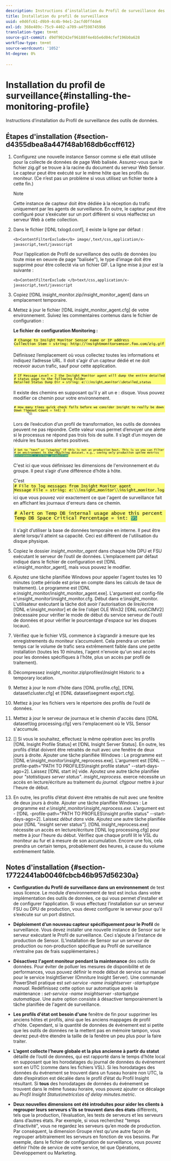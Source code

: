 ```yaml
---
description: Instructions d’installation du Profil de surveillance des outils de données.
title: Installation du profil de surveillance
uuid: e0d6fc61-d9b9-4c4b-94e1-2acfd0ff4de6
exl-id: 368e489c-75c9-4402-a709-a4f5987459b6
translation-type: tm+mt
source-git-commit: d9df90242ef96188f4e4b5e6d04cfef196b0a628
workflow-type: tm+mt
source-wordcount: '1052'
ht-degree: 0%

---
```


# Installation du profil de surveillance{#installing-the-monitoring-profile}

Instructions d’installation du Profil de surveillance des outils de données.

## Étapes d&#39;installation {#section-d4355dbea8a447f48ab168db6ccff612}

1. Configurez une nouvelle instance Sensor comme si elle était utilisée pour la collecte de données de page Web balisée. Assurez-vous que le fichier zig.gif se trouve à la racine du document du serveur Web Sensor. Le capteur peut être exécuté sur le même hôte que les profils du moniteur. (Ce n’est pas un problème si vous utilisez un fichier texte à cette fin.)

   >[!NOTE]
   >
   >Cette instance de capteur doit être dédiée à la réception du trafic uniquement par les agents de surveillance. En outre, le capteur peut être configuré pour s’exécuter sur un port différent si vous réaffectez un serveur Web à cette collection.

1. Dans le fichier [!DNL txlogd.conf], il existe la ligne par défaut :

   ```
   <b>ContentFilterExclude</b> image/,text/css,application/x-javascript,text/javascript
   ```

   Pour l’application de Profil de surveillance des outils de données (ou toute mise en oeuvre de page &quot;balisée&quot;), le type d’image doit être supprimé pour être collecté via un fichier GIF. La ligne mise à jour est la suivante :

   ```
   <b>ContentFilterExclude </b>text/css,application/x-javascript,text/javascript
   ```

1. Copiez [!DNL insight_monitor.zip/insight_monitor_agent] dans un emplacement temporaire.
1. Mettez à jour le fichier [!DNL insight_monitor_agent.cfg] de votre environnement. Suivez les commentaires contenus dans le fichier de configuration :

   **Le fichier de configuration Monitoring :**

   ![](assets/monitor_agent_cfg_sensor.png)

   Définissez l’emplacement où vous collectez toutes les informations et indiquez l’adresse URL. Il doit s&#39;agir d&#39;un capteur dédié et ne doit recevoir aucun trafic, sauf pour cette application.

   ![](assets/monitor_agent_cfg_dump.png)

   Il existe des chemins en supposant qu&#39;il y ait un e : disque. Vous pouvez modifier ce chemin pour votre environnement.

   ![](assets/monitor_agent_cfg_quickcheck.png)

   Lors de l’exécution d’un profil de transformation, les outils de données peuvent ne pas répondre. Cette valeur vous permet d’envoyer une alerte si le processus ne répond pas trois fois de suite. Il s’agit d’un moyen de réduire les fausses alertes positives.

   ![](assets/monitor_agent_cfg_groups.png)

   C&#39;est ici que vous définissez les dimensions de l&#39;environnement et du groupe. Il peut s’agir d’une différence d’hôte à hôte.

   C&#39;est ![](assets/monitor_agent_cfg_debug.png)ici que vous pouvez voir exactement ce que l&#39;agent de surveillance fait en affichant les journaux d&#39;erreurs dans ce chemin.

   ![](assets/monitor_agent_cfg_tempdb.png)

   Il s’agit d’utiliser la base de données temporaire en interne. Il peut être alerté lorsqu&#39;il atteint sa capacité. Ceci est différent de l&#39;utilisation du disque physique.

1. Copiez le dossier *insight_monitor_agent* dans chaque hôte DPU et FSU exécutant le serveur de l’outil de données. L’emplacement par défaut indiqué dans le fichier de configuration est [!DNL e:\insight_monitor_agent], mais vous pouvez le modifier.

1. Ajoutez une tâche planifiée Windows pour appeler l&#39;agent toutes les 10 minutes (cette période est prise en compte dans les calculs de taux de traitement). Le programme est [!DNL e:insight_monitor/insight_monitor_agent.exe]. L&#39;argument est config-file e:\insight_monitor\insight_monitor.cfg. Début dans e:\insight_monitor. L&#39;utilisateur exécutant la tâche doit avoir l&#39;autorisation de lire/écrire [!DNL e:\insight_monitor] et de lire l&#39;objet OLE Win32 [!DNL root\CIMV2] (nécessaire pour vérifier le mode de début du service serveur de l&#39;outil de données et pour vérifier le pourcentage d&#39;espace sur les disques locaux).

1. Vérifiez que le fichier VSL commence à s’agrandir à mesure que les enregistrements du moniteur s’accumulent. Cela prendra un certain temps car le volume de trafic sera extrêmement faible dans une petite installation (toutes les 10 minutes, l&#39;agent n&#39;envoie qu&#39;un seul accès pour les données spécifiques à l&#39;hôte, plus un accès par profil de traitement).
1. Décompressez insight_monitor.zip\profiles\Insight Historic to a temporary location.
1. Mettez à jour le nom d’hôte dans [!DNL profile.cfg], [!DNL dataset\cluster.cfg] et [!DNL dataset\segment export.cfg].

1. Mettez à jour les fichiers vers le répertoire des profils de l’outil de données.
1. Mettez à jour le serveur de journaux et le chemin d&#39;accès dans [!DNL dataset\log processing.cfg] vers l&#39;emplacement où le VSL Sensor s&#39;accumule.
1. [] Si vous le souhaitez, effectuez la même opération avec les profils  [!DNL Insight Profile Status] et  [!DNL Insight Server Status]. En outre, les profils d’état doivent être retraités de nuit avec une fenêtre de deux jours à droite. Ajouter une tâche planifiée Windows : Le programme est [!DNL e:\insight_monitor\insight_reprocess.exe]. L&#39;argument est [!DNL --profile-path="PATH TO PROFILES\insight profile status" --start-days-ago=2]. Laissez [!DNL start in] vide. Ajoutez une autre tâche planifiée pour *&quot;statistiques server status&quot;*. *insight_reprocess.* exerce nécessite un accès en lecture/écriture au traitement du  *journal.* cfgpour mettre à jour l&#39;heure de début.

1. En outre, les profils d’état doivent être retraités de nuit avec une fenêtre de deux jours à droite. Ajouter une tâche planifiée Windows : Le programme est *e:\insight_monitor\insight_reprocess.exe*. L&#39;argument est - [!DNL -profile-path="PATH TO PROFILES\insight profile status" --start-days-ago=2]. Laissez *début dans* vide. Ajoutez une autre tâche planifiée pour [!DNL "insight server status"]. [!DNL insight_reprocess.exe] nécessite un accès en lecture/écriture  [!DNL log processing.cfg] pour mettre à jour l&#39;heure du début. Vérifiez que chaque profil lit le VSL du moniteur au fur et à mesure de son accumulation. Encore une fois, cela prendra un certain temps, probablement des heures, à cause du volume extrêmement faible.

## Notes d&#39;installation {#section-17722441ab0046fcbcb46b957d56230a}

* **Configuration du Profil de surveillance dans un environnement** de test sous licence. Le module d’environnement de test est inclus dans votre implémentation des outils de données, ce qui vous permet d’installer et de configurer l’application. Si vous effectuez l’installation sur un serveur FSU ou DPU de production, vous devez configurer le serveur pour qu’il s’exécute sur un port distinct.
* **Déploiement d’un nouveau capteur spécifiquement pour le Profil** de surveillance. Vous devez installer une nouvelle instance de Sensor sur le serveur exécutant le Profil de surveillance. Ceci s’ajoute à l’instance de production de Sensor. (L’installation de Sensor sur un serveur de production ou non-production spécifique au Profil de surveillance n’entraîne pas de frais supplémentaires.)
* **Désactivez l&#39;agent moniteur pendant la maintenance** des outils de données. Pour éviter de polluer les mesures de disponibilité et de performances, vous pouvez définir le mode début de service sur manuel pour le service InsightServer (Omniture Insight Server). Une commande PowerShell pratique est *set-service -name insightserver -startuptype manual*. Redéfinissez cette option sur automatique après la maintenance : *set-service -name insightserver -startuptype automatique*. Une autre option consiste à désactiver temporairement la tâche planifiée de l&#39;agent de surveillance.
* **Les profils d&#39;état ont besoin d&#39;une** fenêtre de fin pour supprimer les anciens hôtes et profils, ainsi que les anciens mappages de profil d&#39;hôte. Cependant, si la quantité de données de événement est si petite que les outils de données ne la mettent pas en mémoire tampon, vous devrez peut-être étendre la taille de la fenêtre un peu plus pour la faire traiter.
* **L’agent collecte l’heure globale et la plus ancienne à partir du statut** détaillé de l’outil de données, qui est rapporté dans le temps d’hôte local en supposant que les horodatages du journal de données du événement sont en UTC (comme dans les fichiers VSL). Si les horodatages des données du événement se trouvent dans un fuseau horaire non UTC, la date d’expiration est décalée dans le profil d’état du Profil Insight résultant. Si **tous** des horodatages de données du événement se trouvent dans le même fuseau horaire, vous pouvez ajouter ce décalage au *Profil Insight Status\metrics\as of delay minutes.metric*.

* **Deux nouvelles dimensions ont été introduites pour aider les clients à regrouper leurs serveurs s’ils se trouvent dans des états** différents, tels que la production, l’évaluation, les tests de serveurs et les serveurs dans d’autres états. Par exemple, si vous recherchez &quot;temps d’inactivité&quot;, vous ne regardez les serveurs qu’en mode de production. Par conséquent, la dimension Groupe n’est qu’une autre façon de regrouper arbitrairement les serveurs en fonction de vos besoins. Par exemple, dans le fichier de configuration de surveillance, vous pouvez définir l’hôte de service de votre service, tel que Opérations, Développement ou Marketing.
